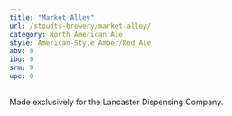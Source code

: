 ```yaml
---
title: "Market Alley"
url: /stoudts-brewery/market-alley/
category: North American Ale
style: American-Style Amber/Red Ale
abv: 0
ibu: 0
srm: 0
upc: 0
---
```

Made exclusively for the Lancaster Dispensing Company.
